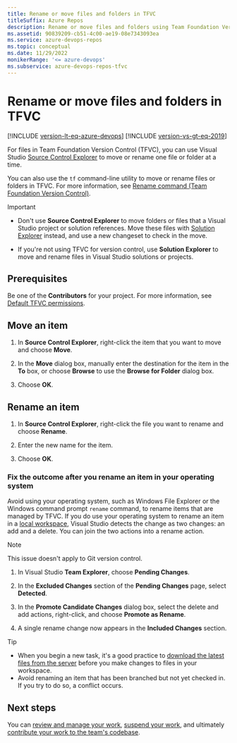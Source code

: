 ```yaml
---
title: Rename or move files and folders in TFVC
titleSuffix: Azure Repos
description: Rename or move files and folders using Team Foundation Version Control (TFVC) in Visual Studio.
ms.assetid: 90839209-cb51-4c00-ae19-08e7343093ea
ms.service: azure-devops-repos
ms.topic: conceptual
ms.date: 11/29/2022
monikerRange: '<= azure-devops'
ms.subservice: azure-devops-repos-tfvc
---
```



# Rename or move files and folders in TFVC

[!INCLUDE [version-lt-eq-azure-devops](../../includes/version-lt-eq-azure-devops.md)]
[!INCLUDE [version-vs-gt-eq-2019](../../includes/version-vs-gt-eq-2019.md)]

For files in Team Foundation Version Control (TFVC), you can use Visual Studio [Source Control Explorer](use-source-control-explorer-manage-files-under-version-control.md) to move or rename one file or folder at a time.

You can also use the `tf` command-line utility to move or rename files or folders in TFVC. For more information, see [Rename command (Team Foundation Version Control)](rename-command-team-foundation-version-control.md).

> [!IMPORTANT]
> - Don't use **Source Control Explorer** to move folders or files that a Visual Studio project or solution references. Move these files with [Solution Explorer](/visualstudio/ide/solutions-and-projects-in-visual-studio#solution-explorer) instead, and use a new changeset to check in the move.
> 
> - If you're not using TFVC for version control, use **Solution Explorer** to move and rename files in Visual Studio solutions or projects.

## Prerequisites

Be one of the **Contributors** for your project. For more information, see [Default TFVC permissions](../../organizations/security/default-tfvc-permissions.md).

## Move an item

1. In **Source Control Explorer**, right-click the item that you want to move and choose **Move**.

1. In the **Move** dialog box, manually enter the destination for the item in the **To** box, or choose **Browse** to use the **Browse for Folder** dialog box.

1. Choose **OK**.

## Rename an item

1. In **Source Control Explorer**, right-click the file you want to rename and choose **Rename**.

1. Enter the new name for the item.

1. Choose **OK**.

### Fix the outcome after you rename an item in your operating system

Avoid using your operating system, such as Windows File Explorer or the Windows command prompt `rename` command, to rename items that are managed by TFVC. If you do use your operating system to rename an item in a [local workspace](decide-between-using-local-server-workspace.md), Visual Studio detects the change as two changes: an add and a delete. You can join the two actions into a rename action.

> [!NOTE]
> This issue doesn't apply to Git version control.

1. In Visual Studio **Team Explorer**, choose **Pending Changes**.

1. In the **Excluded Changes** section of the **Pending Changes** page, select **Detected**.

1. In the **Promote Candidate Changes** dialog box, select the delete and add actions, right-click, and choose **Promote as Rename**.

1. A single rename change now appears in the **Included Changes** section.

> [!TIP]
> - When you begin a new task, it's a good practice to [download the latest files from the server](download-get-files-from-server.md) before you make changes to files in your workspace.
> - Avoid renaming an item that has been branched but not yet checked in. If you try to do so, a conflict occurs.

## Next steps

You can [review and manage your work](develop-code-manage-pending-changes.md), [suspend your work](suspend-your-work-manage-your-shelvesets.md), and ultimately [contribute your work to the team's codebase](check-your-work-team-codebase.md).